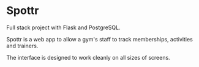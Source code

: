 # Spottr
Full stack project with Flask and PostgreSQL. 

Spottr is a web app to allow a gym's staff to track memberships, activities and trainers.

The interface is designed to work cleanly on all sizes of screens.

